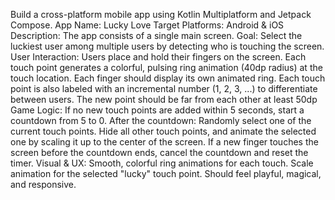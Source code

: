Build a cross-platform mobile app using Kotlin Multiplatform and Jetpack Compose.
App Name: Lucky Love
Target Platforms: Android & iOS
Description:
The app consists of a single main screen.
Goal: Select the luckiest user among multiple users by detecting who is touching the screen.
User Interaction:
Users place and hold their fingers on the screen.
Each touch point generates a colorful, pulsing ring animation (40dp radius) at the touch location.
Each finger should display its own animated ring.
Each touch point is also labeled with an incremental number (1, 2, 3, ...) to differentiate between users.
The new point should be far from each other at least 50dp
Game Logic:
If no new touch points are added within 5 seconds, start a countdown from 5 to 0.
After the countdown:
Randomly select one of the current touch points.
Hide all other touch points, and animate the selected one by scaling it up to the center of the screen.
If a new finger touches the screen before the countdown ends, cancel the countdown and reset the timer.
Visual & UX:
Smooth, colorful ring animations for each touch.
Scale animation for the selected "lucky" touch point.
Should feel playful, magical, and responsive.